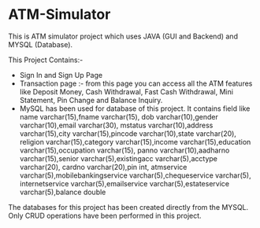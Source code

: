 # ATM-Simulator
This is ATM simulator project which uses JAVA (GUI and Backend) and MYSQL (Database).

This Project Contains:-
  - Sign In and Sign Up Page 
  - Transaction page :- from this page you can access all the ATM features like 
  Deposit Money, Cash Withdrawal, Fast Cash Withdrawal, Mini Statement, Pin Change and Balance Inquiry.
  - MySQL has been used for database of this project. 
      It contains field like
        name varchar(15),fname varchar(15), dob  varchar(10),gender varchar(10),email varchar(30),
        mstatus varchar(10),address varchar(15),city varchar(15),pincode varchar(10),state varchar(20),
        religion varchar(15),category varchar(15),income varchar(15),education varchar(15),occupation varchar(15),
        panno varchar(10),aadharno varchar(15),senior varchar(5),existingacc varchar(5),acctype varchar(20),
        cardno varchar(20),pin int, atmservice varchar(5),mobilebankingservice varchar(5),chequeservice varchar(5),
        internetservice varchar(5),emailservice varchar(5),estateservice varchar(5),balance double

The databases for this project has been created directly from the MYSQL.
Only CRUD operations have been performed in this project.
  
      
